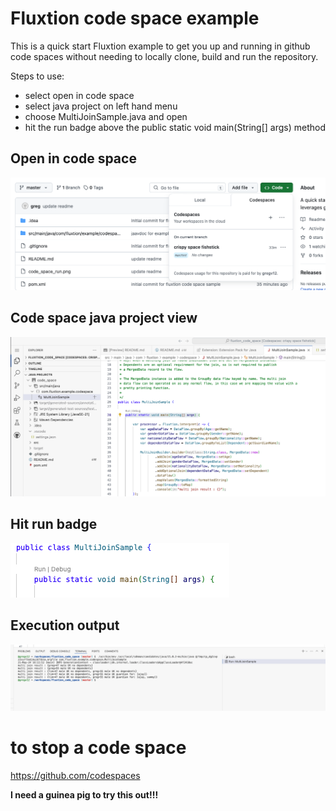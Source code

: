 # Fluxtion code space example

This is a quick start Fluxtion example to get you up and running in github code spaces without needing to locally clone,
build and run the repository.

Steps to use:

* select open in code space
* select java project on left hand menu
* choose MultiJoinSample.java and open
* hit the run badge above the public static void main(String[] args) method


## Open in code space

  ![](open_code_sapce.png)

## Code space java project view

  ![](code_space_run.png)

## Hit run badge

![](run_badge.png)

## Execution output

![](run_output.png)

# to stop a code space

https://github.com/codespaces

**I need a guinea pig to try this out!!!**